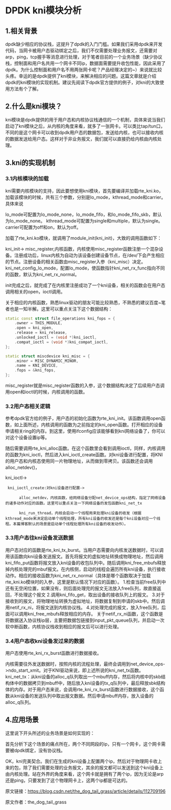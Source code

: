 # DPDK kni模块分析

## 1.相关背景

dpdk缺少相应的协议栈，这提升了dpdk的入门门槛。如果我们采用dpdk来开发代码，当网卡被用户态驱动绑定之后，我们不仅需要处理业务报文，还需要对arp，ping，tcp握手等消息进行处理，对于笔者目前的一个业务场景（缺少协议栈，控制面和用户名共用一个网卡不同ip，数据面需要提升收包性能，因此采用了dpdk。为什么控制面和用户名不用两张网卡呢？产品经理决定的~）来说就比较头疼。幸运的是dpdk提供了kni模块，来解决相应的问题。这篇文章就是介绍dpdk的kni模块的实现机制。建议先阅读下dpdk官方提供的例子，对kni的大致使用方法有个了解。

## 2.什么是kni模块？

kni模块是dpdk提供的用于用户态和内核协议栈通信的一个机制，具体来说当我们启动了kni模块之后，从内核的角度来看，就多了一张网卡。可以类比tap/tun口，不同的是这个网卡可以收到dpdk用户态的数据包，发送给内核，也可以接收内核的数据发送给用户态。这样对于非业务报文，我们就可以直接扔给内核由内核处理。

## 3.kni的实现机制

### 3.1内核模块的加载

kni需要内核模块的支持，因此要想使用kni模块，首先要编译并加载rte_kni.ko，加载该模块的时候，共有三个参数，分别是lo_mode，kthread_mode和carrier。具体来说

lo_mode可配置为lo_mode_none，lo_mode_fifo，和lo_mode_fifo_skb，默认为lo_mode_none。
kthread_mode可配置为single和multiple，默认为single。
carrier可配置为off和on，默认为off。

加载了rte_kni.ko模块，就调用了module_init(kni_init)，大致的调用函数如下：

kni_init->
        misc_register,内核函数，内核使用misc_register函数注册一个混杂设备。注册成功后，linux内核为自动为该设备创建设备节点，在/dev/下会产生相应的节点。注册设备的相关函数由misc_register入参（kni_misc）决定。
        kni_net_config_lo_mode，配置lo_mode，使函数指针kni_net_rx_func指向不同的函数，默认为kni_net_rx_normal。

init完成之后，就完成了在内核里注册成功了一个kni设备，相关的函数会在用户态调用相关的open，ioctl调用。

关于相应的内核函数，熟悉linux驱动的朋友可能比较熟悉，不熟悉的建议百度~笔者也是一知半解。这里可以重点关注下这个数据结构：

```c++
static const struct file_operations kni_fops = {
    .owner = THIS_MODULE,
    .open = kni_open,
    .release = kni_release,
    .unlocked_ioctl = (void *)kni_ioctl,
    .compat_ioctl = (void *)kni_compat_ioctl,
};

static struct miscdevice kni_misc = {
    .minor = MISC_DYNAMIC_MINOR,
    .name = KNI_DEVICE,
    .fops = &kni_fops,
};
```

misc_register就是misc_register函数的入参，这个数据结构决定了后续用户态调用open和ioctl的时候，内核调用的函数。

### 3.2用户态相关逻辑

参考dpdk官方给的例子，用户态的初始化函数为rte_kni_init。该函数调用open函数，如上面所述，内核调用的函数为之前指定的kni_open函数。打开相应的设备申请相关ring的内存。到这里，使用ifconfig应该能够看到kni网络设备了，你可以对这个设备设置ip等。

随后需要调用rte_kni_alloc函数。在这个函数里会看到调用ioctl，同样，内核调用的函数为kni_ioctl，然后进入kni_ioctl_create函数。对kni设备进行配置，将KNI的用户态和内核态使用同一片物理地址，从而做到零拷贝。该函数还会调用alloc_netdev()，

kni_ioctl->

     kni_ioctl_create:对kni设备进行配置->
    
          alloc_netdev，内核函数，给网络设备分配net_device_ops结构，指定了网络设备的诸多动作对应的函数。这里可以重点关注一下网络设备的发包函数kni_net_tx
    
          kni_run_thread，内核会启动一个线程用来处理kni设备的收发（根据kthread_mode来决定启动单个线程处理，所有kni设备的收发还是每个kni设备对应一个线程。本篇博客默认的场景是启动单个线程处理所有kni设备的收发动作）。

### 3.3用户态往kni设备发送数据

用户态对应的函数是rte_kni_tx_burst。当用户态需要向内核发送数据时，可以调用该函数向kni设备发送报文。首先将报文的虚拟地址转换成物理地址，然后调用kni_fifo_put函数将报文放入kni设备的收包队列中。随后调用kni_free_mbufs释放掉内核处理完的mbuf报文。在内核侧，启动的线程会遍历所有kni设备，执行接收动作。相应的接收函数为kni_net_rx_normal（具体是哪个函数取决于加载rte_kni.ko模块时的入参，这里是默认情况下对应的函数）。
1.检查当前free队列中还有无空闲位置，如果没有，则后面处理完的报文无法放入free队列，故直接返回，不处理这个报文
2.调用kni_fifo_get，取出设备的接收队列上的报文。
3.对于接收到的报文，将物理地址转换为虚拟地址，将数据复制到申请的skb中。然后调用netif_rx_ni，将报文送到内核协议栈。
4.对处理完成的报文，放入free队列，后面可以调用kni_free_mbufs释放相应的内存。
关于netif_rx_ni函数，这个函数是将数据送入协议栈ip层，主要把数据包链接到input_pkt_queue队列，并启动一次软中断函数，内核协议栈收到相应的报文后可以进行处理。

### 3.4用户态收kni设备发过来的数据

用户态使用rte_kni_rx_burst函数进行数据接收。

内核需要往外发送数据时，按照内核的流程处理，最终会调用到net_device_ops->ndo_start_xmit。对于KNI驱动来说，即上述所说的kni_net_tx函数。
kni_net_tx：从kni设备的alloc_q队列取出一个mbuff内存，然后将内核中的skb结构体中的数据拷贝到mbuff中，随后放入kni设备的tx_q队列中，最后释放sbk结构体的内存。对于用户态来说，会调用rte_kni_rx_burst函数进行数据接收，这个函数从kni设备的发送队列中取出报文数据。然后申请mbuff内存，放入设备的alloc_q队列。

 

## 4.应用场景

这里说下开头所述的业务场景是如何实现的：

首先分析下这个场景的痛点所在，两个不同网段的ip，只有一个网卡，这个网卡需要被dpdk绑定，没有协议栈。

OK，kni完美契合。我们在生成的kni设备上配置两个ip，然后对于物理网卡收上来的包，除了我们需要处理的业务报文，其余的报文都可以发送到这个kni设备上由内核处理。站在外界的角度来看，这个网卡就是拥有了两个ip，因为无论是arp还是ping，只要发到了这个物理网卡上，这两个ip都是可达的。







原文链接：https://blog.csdn.net/the_dog_tail_grass/article/details/112709196

原文作者：the_dog_tail_grass